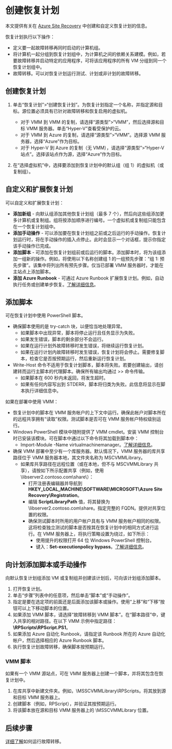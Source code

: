 <properties
    pageTitle="在 Azure Site Recovery 中创建用于故障转移和恢复的恢复计划 | Azure"
    description="介绍如何在 Azure Site Recovery 中创建和自定义用于故障转移以及恢复 VM 与物理服务器的恢复计划"
    services="site-recovery"
    documentationcenter=""
    author="rayne-wiselman"
    manager="jwhit"
    editor="" />
<tags
    ms.assetid="72408c62-fcb6-4ee2-8ff5-cab1218773f2"
    ms.service="site-recovery"
    ms.devlang="na"
    ms.topic="article"
    ms.tgt_pltfrm="na"
    ms.workload="storage-backup-recovery"
    ms.date="02/14/2017"
    wacn.date="03/10/2017"
    ms.author="raynew" />  


# 创建恢复计划


本文提供有关在 [Azure Site Recovery](/documentation/articles/site-recovery-overview/) 中创建和自定义恢复计划的信息。

 恢复计划执行以下操作：

* 定义要一起故障转移再同时启动的计算机组。
* 将计算机一起分组到恢复计划组中，为计算机之间的依赖关系建模。例如，若要故障转移并启动特定的应用程序，可将该应用程序的所有 VM 分组到同一个恢复计划组中。
* 故障转移。可以对恢复计划运行测试、计划或非计划的故障转移。


## 创建恢复计划

1. 单击“恢复计划”>“创建恢复计划”。为恢复计划指定一个名称，并指定源和目标。源位置必须具有已针对故障转移和恢复启用的虚拟机。

    - 对于 VMM 到 VMM 的复制，请选择“源类型”>“VMM”，然后选择源和目标 VMM 服务器。单击“Hyper-V”查看受保护的云。
    - 对于 VMM 到 Azure 的复制，请选择“源类型”>“VMM”。选择源 VMM 服务器，选择“Azure”作为目标。
    - 对于 Hyper-V 到 Azure 的复制（无 VMM），请选择“源类型”>“Hyper-V 站点”。选择该站点作为源，选择“Azure”作为目标。
2. 在“选择虚拟机”中，选择要添加到恢复计划中的默认组（组 1）的虚拟机（或复制组）。

## 自定义和扩展恢复计划

可以自定义和扩展恢复计划：

- **添加新组** - 向默认组添加其他恢复计划组（最多 7 个），然后向这些组添加更多计算机或复制组。组将按添加顺序进行编号。一个虚拟机或复制组只能包含在一个恢复计划组中。
- **添加手动操作** - 可以添加要在恢复计划组之前或之后运行的手动操作。恢复计划运行时，将在手动操作的插入点停止。此时会显示一个对话框，提示你指定该手动操作已完成。
- **添加脚本** - 可添加在恢复计划组前或后运行的脚本。添加脚本时，将为该组添加一组新的操作。例如，将使用以下名称创建组 1 的一组预先步骤：“组 1: 预先步骤”。该集中将列出所有预先步骤。仅当已部署 VMM 服务器时，才能在主站点上添加脚本。
- **添加 Azure Runbook** - 可通过 Azure Runbook 扩展恢复计划。例如，自动执行任务或创建单步恢复。[了解详细信息](/documentation/articles/site-recovery-runbook-automation/)。

## 添加脚本

可在恢复计划中使用 PowerShell 脚本。

 - 确保脚本使用的是 try-catch 块，以便恰当地处理异常。
    - 如果脚本中出现异常，脚本将停止运行且任务显示为失败。
    - 如果发生错误，脚本的剩余部分不会运行。
    - 如果在运行计划外故障转移时发生错误，将继续运行恢复计划。
    - 如果在运行计划内故障转移时发生错误，恢复计划将会停止。需要修复脚本，检查它是否按预期运行，然后重新运行恢复计划。
- Write-Host 命令不适用于恢复计划脚本，脚本将失败。若要创建输出，请创建转而运行主脚本的代理脚本。确保所有输出均通过 >> 命令传输。
  * 如果脚本在 600 秒内未返回，将发生超时。
  * 如果有任何内容写出到 STDERR，脚本将归类为失败。此信息将显示在脚本执行详细信息中。

如果在部署中使用 VMM：

* 恢复计划中的脚本在 VMM 服务帐户的上下文中运行。确保此帐户对脚本所在的远程共享拥有“读取”权限。测试脚本是否可在 VMM 服务帐户特权级别运行。
* Windows PowerShell 模块中随附提供了 VMM cmdlet。安装 VMM 控制台时已安装该模块。可在脚本中通过以下命令将其加载到脚本中：
   - Import-Module -Name virtualmachinemanager。[了解详细信息](https://technet.microsoft.com/zh-cn/library/hh875013.aspx)。
* 确保 VMM 部署中至少有一个库服务器。默认情况下，VMM 服务器的库共享路径位于 VMM 服务器本地，其文件夹名称为 MSCVMMLibrary。
    * 如果库共享路径在远程位置（或在本地，但不与 MSCVMMLibrary 共享），请按如下所示配置共享（例如，使用 \\libserver2.contoso.com\\share\\）：
      * 打开注册表编辑器并导航到 **HKEY\_LOCAL\_MACHINE\\SOFTWARE\\MICROSOFT\\Azure Site Recovery\\Registration**。
      * 编辑 **ScriptLibraryPath** 值，将其替换为 \\libserver2.contoso.com\\share。指定完整的 FQDN。提供对共享位置的权限。
      * 确保测试脚本时所用的用户帐户具有与 VMM 服务帐户相同的权限。这将检查独立测试的脚本是否按其在恢复计划中的相同方式进行运行。在 VMM 服务器上，将执行策略设置为绕过，如下所示：
        * 使用提升的权限打开 64 位 Windows PowerShell 控制台。
        * 键入：**Set-executionpolicy bypass**。[了解详细信息](https://technet.microsoft.com/zh-cn/library/ee176961.aspx)。

## 向计划添加脚本或手动操作

向默认恢复计划组添加 VM 或复制组并创建该计划后，可向该计划组添加脚本。

1. 打开恢复计划。
2. 单击“步骤”列表中的任意项，然后单击“脚本”或“手动操作”。
3. 指定是要在选定项的前面还是后面添加该脚本或操作。使用“上移”和“下移”按钮可以上下移动脚本的位置。
4. 如果添加 VMM 脚本，请选择“故障转移到 VMM 脚本”。在“脚本路径”中，键入共享的相对路径。在以下 VMM 示例中指定路径：**\\RPScripts\\RPScript.PS1**。
5. 如果添加 Azure 自动化 Runbook，请指定该 Runbook 所在的 Azure 自动化帐户，然后选择相应的 Azure Runbook 脚本。
6. 执行恢复计划故障转移，确保脚本按预期运行。


### VMM 脚本

如果有一个 VMM 源站点，可在 VMM 服务器上创建一个脚本，并将其包含在恢复计划中。

1. 在库共享中新建文件夹。例如，<VMMServerName>\\MSSCVMMLibrary\\RPScripts。将其放到源和目标 VMM 服务器上。
2. 创建脚本（例如，RPScript），并验证其按预期运行。
3. 将该脚本放在源和目标 VMM 服务器上的 <VMMServerName> \\MSSCVMMLibrary 位置。


## 后续步骤

[详细了解](/documentation/articles/site-recovery-failover/)如何运行故障转移。

<!---HONumber=Mooncake_0306_2017-->
<!--Update_Description: whole content update-->